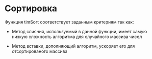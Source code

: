 <h1>Сортировка</h1>

Функция timSort соответствует заданным критериям так как:

- Метод слияния, используемый в данной функции, имеет самую низкую сложность алгоритма для случайного массива чисел

- Метод вставки, дополняющий алгоритм, ускоряет его для отсортированого массива
